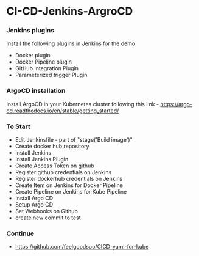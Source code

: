 # CI-CD-Jenkins-ArgroCD

### Jenkins plugins

Install the following plugins in Jenkins for the demo.

- Docker plugin
- Docker Pipeline plugin
- GitHub Integration Plugin
- Parameterized trigger Plugin

### ArgoCD installation

Install ArgoCD in your Kubernetes cluster following this link - https://argo-cd.readthedocs.io/en/stable/getting_started/

### To Start

- Edit Jenkinsfile - part of "stage('Build image')"
- Create docker hub repository
- Install Jenkins
- Install Jenkins Plugin
- Create Access Token on github
- Register github credentials on Jenkins
- Register dockerhub credentials on Jenkins
- Create Item on Jenkins for Docker Pipeline
- Create Pipeline on Jenkins for Kube Pipeline
- Install Argo CD
- Setup Argo CD
- Set Webhooks on Github
- create new commit to test

### Continue

- https://github.com/feelgoodsoo/CICD-yaml-for-kube
